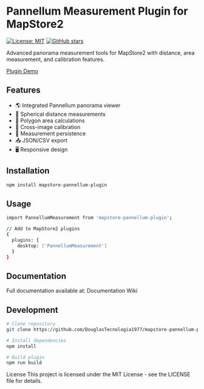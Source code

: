 # Pannellum Measurement Plugin for MapStore2

[![License: MIT](https://img.shields.io/badge/License-MIT-yellow.svg)](https://opensource.org/licenses/MIT)
[![GitHub stars](https://img.shields.io/github/stars/seu-usuario/mapstore-pannellum-plugin)](https://github.com/seu-usuario/mapstore-pannellum-plugin/stargazers)

Advanced panorama measurement tools for MapStore2 with distance, area measurement, and calibration features.

[Plugin Demo](assets/images/plugin-screenshot.png)

## Features

- 🌎 Integrated Pannellum panorama viewer
- 📏 Spherical distance measurements
- 📐 Polygon area calculations
- 🎯 Cross-image calibration
- 💾 Measurement persistence
- 📤 JSON/CSV export
- 🖥️ Responsive design

## Installation

```bash
npm install mapstore-pannellum-plugin

````
## Usage
```bash
import PannellumMeasurement from 'mapstore-pannellum-plugin';

// Add to MapStore2 plugins
{
  plugins: {
    desktop: ['PannellumMeasurement']
  }
}

```
## Documentation
Full documentation available at:
Documentation Wiki

## Development
```bash
# Clone repository
git clone https://github.com/DouglasTecnologia1977/mapstore-pannellum-plugin.git

# Install dependencies
npm install

# Build plugin
npm run build

```
License
This project is licensed under the MIT License - see the LICENSE file for details.
